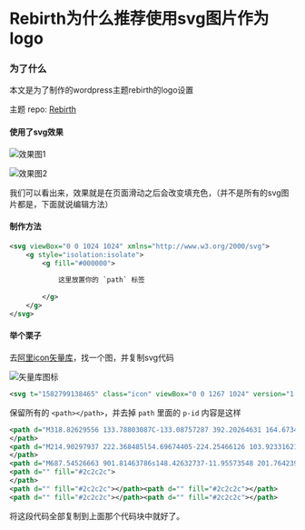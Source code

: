 # Rebirth为什么推荐使用svg图片作为logo

<!--more-->

### 为了什么

本文是为了制作的wordpress主题rebirth的logo设置

主题 repo: [Rebirth](https://github.com/yqchilde/rebirth)

#### 使用了svg效果

![](https://pic.yqqy.top/blog/20200227180134.png?imageMogr2/format/webp/interlace/1 "效果图1")

![](https://pic.yqqy.top/blog/20200227180222.png?imageMogr2/format/webp/interlace/1 "效果图2")

我们可以看出来，效果就是在页面滑动之后会改变填充色，（并不是所有的svg图片都是，下面就说编辑方法）

#### 制作方法

```svg
<svg viewBox="0 0 1024 1024" xmlns="http://www.w3.org/2000/svg">
    <g style="isolation:isolate">
        <g fill="#000000">
            
            这里放置你的 `path` 标签
            
        </g>
    </g>
</svg>
```

#### 举个栗子

去[阿里icon矢量库](https://www.iconfont.cn/)，找一个图，并复制svg代码

![](https://pic.yqqy.top/blog/20200227182608.png?imageMogr2/format/webp/interlace/1 "矢量库图标")

```svg
<svg t="1582799138465" class="icon" viewBox="0 0 1267 1024" version="1.1" xmlns="http://www.w3.org/2000/svg" p-id="23300" width="64" height="64"><path d="M318.82629556 133.78803087C-133.08757287 392.20264631 164.67345974 699.80401596 508.2092303 657.19988601c422.53471382 49.0598287 601.5273088-308.81087989 270.72125986-500.4436034-123.34018755-57.77029413-212.92358917-50.7173058-460.1041946-22.97074138z" fill="#2c2c2c" p-id="23301"></path><path d="M214.90297937 222.368485l54.69674405-224.25466126 103.92331621 177.7631744zM701.6985288 197.75519893l106.65591319-194.16871362 62.89951436 322.70282623zM510.26241218 657.19988601s-16.41051715 257.07071626-51.96414705 281.68151403c-35.55114165 24.61328606 180.49826105 71.10477156 232.45991845 21.87820079 95.3621735-81.27610719-75.53217667-248.9600287-95.71805762-311.76497203-62.38435165-195.77392864-84.77771378 8.20525858-84.77771378 8.20525721z" fill="#2c2c2c" p-id="23302"></path><path d="M687.54526663 901.81463786s148.42632737-11.95573548 201.76423982-119.54740309c53.34040074-107.58917793 20.87276364-193.66101849 32.47012538-227.13409135 11.59487344-33.47307423 67.25474708-167.36287878 201.76423983-90.85512978 134.50949276 76.51023728 122.91461933 188.88021755 62.61580129 217.57248946-60.29632977 28.68978363-166.02644443 25.01147914-97.40291128 0 66.2517982-24.14541025 151.23607471-66.54795404 55.65987362-150.62634235-73.5810334-64.72622317-102.08665291-65.3135569-160.02120218-14.34489113-69.96743372 61.55312413 36.17331813 214.64328419-97.40291126 334.72575757-123.36009791 110.89666592-204.086201 74.11610369-204.08619963 74.11610507z" fill="#2c2c2c" p-id="23303"></path><path d="" fill="#2c2c2c" p-id="23304"></path><path d="" fill="#2c2c2c" p-id="23305"></path><path d="" fill="#2c2c2c" p-id="23306"></path><path d="" fill="#2c2c2c" p-id="23307"></path><path d="" fill="#2c2c2c" p-id="23308"></path></svg>
```



保留所有的 `<path></path>`，并去掉 `path` 里面的 `p-id` 内容是这样

```svg
<path d="M318.82629556 133.78803087C-133.08757287 392.20264631 164.67345974 699.80401596 508.2092303 657.19988601c422.53471382 49.0598287 601.5273088-308.81087989 270.72125986-500.4436034-123.34018755-57.77029413-212.92358917-50.7173058-460.1041946-22.97074138z" fill="#2c2c2c">
</path>
<path d="M214.90297937 222.368485l54.69674405-224.25466126 103.92331621 177.7631744zM701.6985288 197.75519893l106.65591319-194.16871362 62.89951436 322.70282623zM510.26241218 657.19988601s-16.41051715 257.07071626-51.96414705 281.68151403c-35.55114165 24.61328606 180.49826105 71.10477156 232.45991845 21.87820079 95.3621735-81.27610719-75.53217667-248.9600287-95.71805762-311.76497203-62.38435165-195.77392864-84.77771378 8.20525858-84.77771378 8.20525721z" fill="#2c2c2c">
</path>
<path d="M687.54526663 901.81463786s148.42632737-11.95573548 201.76423982-119.54740309c53.34040074-107.58917793 20.87276364-193.66101849 32.47012538-227.13409135 11.59487344-33.47307423 67.25474708-167.36287878 201.76423983-90.85512978 134.50949276 76.51023728 122.91461933 188.88021755 62.61580129 217.57248946-60.29632977 28.68978363-166.02644443 25.01147914-97.40291128 0 66.2517982-24.14541025 151.23607471-66.54795404 55.65987362-150.62634235-73.5810334-64.72622317-102.08665291-65.3135569-160.02120218-14.34489113-69.96743372 61.55312413 36.17331813 214.64328419-97.40291126 334.72575757-123.36009791 110.89666592-204.086201 74.11610369-204.08619963 74.11610507z" fill="#2c2c2c"></path>
<path d="" fill="#2c2c2c">
</path>
<path d="" fill="#2c2c2c"></path><path d="" fill="#2c2c2c"></path>
<path d="" fill="#2c2c2c"></path><path d="" fill="#2c2c2c"></path>
```

将这段代码全部复制到上面那个代码块中就好了。
